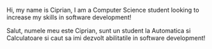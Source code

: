 Hi, my name is Ciprian, I am a Computer Science student looking to increase my skills in software development!

Salut, numele meu este Ciprian, sunt un student la Automatica si Calculatoare si caut sa imi dezvolt abilitatile in software development!
